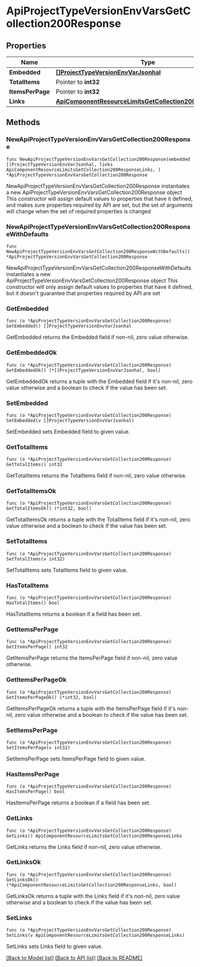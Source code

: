 # ApiProjectTypeVersionEnvVarsGetCollection200Response

## Properties

Name | Type | Description | Notes
------------ | ------------- | ------------- | -------------
**Embedded** | [**[]ProjectTypeVersionEnvVarJsonhal**](ProjectTypeVersionEnvVarJsonhal.md) |  | 
**TotalItems** | Pointer to **int32** |  | [optional] 
**ItemsPerPage** | Pointer to **int32** |  | [optional] 
**Links** | [**ApiComponentResourceLimitsGetCollection200ResponseLinks**](ApiComponentResourceLimitsGetCollection200ResponseLinks.md) |  | 

## Methods

### NewApiProjectTypeVersionEnvVarsGetCollection200Response

`func NewApiProjectTypeVersionEnvVarsGetCollection200Response(embedded []ProjectTypeVersionEnvVarJsonhal, links ApiComponentResourceLimitsGetCollection200ResponseLinks, ) *ApiProjectTypeVersionEnvVarsGetCollection200Response`

NewApiProjectTypeVersionEnvVarsGetCollection200Response instantiates a new ApiProjectTypeVersionEnvVarsGetCollection200Response object
This constructor will assign default values to properties that have it defined,
and makes sure properties required by API are set, but the set of arguments
will change when the set of required properties is changed

### NewApiProjectTypeVersionEnvVarsGetCollection200ResponseWithDefaults

`func NewApiProjectTypeVersionEnvVarsGetCollection200ResponseWithDefaults() *ApiProjectTypeVersionEnvVarsGetCollection200Response`

NewApiProjectTypeVersionEnvVarsGetCollection200ResponseWithDefaults instantiates a new ApiProjectTypeVersionEnvVarsGetCollection200Response object
This constructor will only assign default values to properties that have it defined,
but it doesn't guarantee that properties required by API are set

### GetEmbedded

`func (o *ApiProjectTypeVersionEnvVarsGetCollection200Response) GetEmbedded() []ProjectTypeVersionEnvVarJsonhal`

GetEmbedded returns the Embedded field if non-nil, zero value otherwise.

### GetEmbeddedOk

`func (o *ApiProjectTypeVersionEnvVarsGetCollection200Response) GetEmbeddedOk() (*[]ProjectTypeVersionEnvVarJsonhal, bool)`

GetEmbeddedOk returns a tuple with the Embedded field if it's non-nil, zero value otherwise
and a boolean to check if the value has been set.

### SetEmbedded

`func (o *ApiProjectTypeVersionEnvVarsGetCollection200Response) SetEmbedded(v []ProjectTypeVersionEnvVarJsonhal)`

SetEmbedded sets Embedded field to given value.


### GetTotalItems

`func (o *ApiProjectTypeVersionEnvVarsGetCollection200Response) GetTotalItems() int32`

GetTotalItems returns the TotalItems field if non-nil, zero value otherwise.

### GetTotalItemsOk

`func (o *ApiProjectTypeVersionEnvVarsGetCollection200Response) GetTotalItemsOk() (*int32, bool)`

GetTotalItemsOk returns a tuple with the TotalItems field if it's non-nil, zero value otherwise
and a boolean to check if the value has been set.

### SetTotalItems

`func (o *ApiProjectTypeVersionEnvVarsGetCollection200Response) SetTotalItems(v int32)`

SetTotalItems sets TotalItems field to given value.

### HasTotalItems

`func (o *ApiProjectTypeVersionEnvVarsGetCollection200Response) HasTotalItems() bool`

HasTotalItems returns a boolean if a field has been set.

### GetItemsPerPage

`func (o *ApiProjectTypeVersionEnvVarsGetCollection200Response) GetItemsPerPage() int32`

GetItemsPerPage returns the ItemsPerPage field if non-nil, zero value otherwise.

### GetItemsPerPageOk

`func (o *ApiProjectTypeVersionEnvVarsGetCollection200Response) GetItemsPerPageOk() (*int32, bool)`

GetItemsPerPageOk returns a tuple with the ItemsPerPage field if it's non-nil, zero value otherwise
and a boolean to check if the value has been set.

### SetItemsPerPage

`func (o *ApiProjectTypeVersionEnvVarsGetCollection200Response) SetItemsPerPage(v int32)`

SetItemsPerPage sets ItemsPerPage field to given value.

### HasItemsPerPage

`func (o *ApiProjectTypeVersionEnvVarsGetCollection200Response) HasItemsPerPage() bool`

HasItemsPerPage returns a boolean if a field has been set.

### GetLinks

`func (o *ApiProjectTypeVersionEnvVarsGetCollection200Response) GetLinks() ApiComponentResourceLimitsGetCollection200ResponseLinks`

GetLinks returns the Links field if non-nil, zero value otherwise.

### GetLinksOk

`func (o *ApiProjectTypeVersionEnvVarsGetCollection200Response) GetLinksOk() (*ApiComponentResourceLimitsGetCollection200ResponseLinks, bool)`

GetLinksOk returns a tuple with the Links field if it's non-nil, zero value otherwise
and a boolean to check if the value has been set.

### SetLinks

`func (o *ApiProjectTypeVersionEnvVarsGetCollection200Response) SetLinks(v ApiComponentResourceLimitsGetCollection200ResponseLinks)`

SetLinks sets Links field to given value.



[[Back to Model list]](../README.md#documentation-for-models) [[Back to API list]](../README.md#documentation-for-api-endpoints) [[Back to README]](../README.md)


